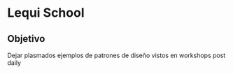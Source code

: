 # Lequi School

## Objetivo
 Dejar plasmados ejemplos de patrones de diseño vistos en workshops post daily
